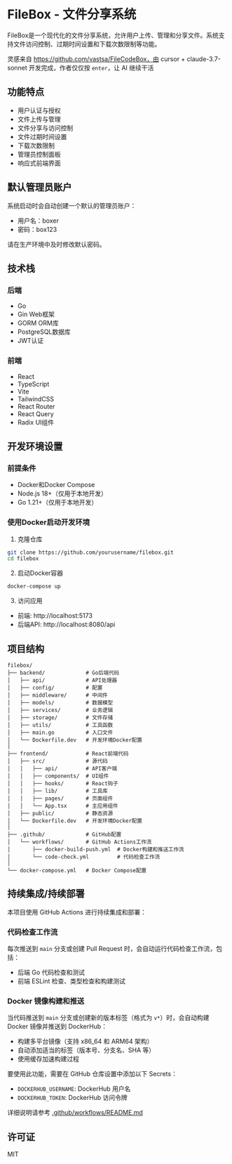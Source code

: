 # FileBox - 文件分享系统

FileBox是一个现代化的文件分享系统，允许用户上传、管理和分享文件。系统支持文件访问控制、过期时间设置和下载次数限制等功能。

灵感来自 https://github.com/vastsa/FileCodeBox，由 cursor + claude-3.7-sonnet 开发完成，作者仅仅按 `enter`，让 AI 继续干活

## 功能特点

- 用户认证与授权
- 文件上传与管理
- 文件分享与访问控制
- 文件过期时间设置
- 下载次数限制
- 管理员控制面板
- 响应式前端界面

## 默认管理员账户

系统启动时会自动创建一个默认的管理员账户：
- 用户名：boxer
- 密码：box123

请在生产环境中及时修改默认密码。

## 技术栈

### 后端
- Go
- Gin Web框架
- GORM ORM库
- PostgreSQL数据库
- JWT认证

### 前端
- React
- TypeScript
- Vite
- TailwindCSS
- React Router
- React Query
- Radix UI组件

## 开发环境设置

### 前提条件
- Docker和Docker Compose
- Node.js 18+（仅用于本地开发）
- Go 1.21+（仅用于本地开发）

### 使用Docker启动开发环境

1. 克隆仓库
```bash
git clone https://github.com/yourusername/filebox.git
cd filebox
```

2. 启动Docker容器
```bash
docker-compose up
```

3. 访问应用
- 前端: http://localhost:5173
- 后端API: http://localhost:8080/api

## 项目结构

```
filebox/
├── backend/             # Go后端代码
│   ├── api/             # API处理器
│   ├── config/          # 配置
│   ├── middleware/      # 中间件
│   ├── models/          # 数据模型
│   ├── services/        # 业务逻辑
│   ├── storage/         # 文件存储
│   ├── utils/           # 工具函数
│   ├── main.go          # 入口文件
│   └── Dockerfile.dev   # 开发环境Docker配置
│
├── frontend/            # React前端代码
│   ├── src/             # 源代码
│   │   ├── api/         # API客户端
│   │   ├── components/  # UI组件
│   │   ├── hooks/       # React钩子
│   │   ├── lib/         # 工具库
│   │   ├── pages/       # 页面组件
│   │   └── App.tsx      # 主应用组件
│   ├── public/          # 静态资源
│   └── Dockerfile.dev   # 开发环境Docker配置
│
├── .github/             # GitHub配置
│   └── workflows/       # GitHub Actions工作流
│       ├── docker-build-push.yml  # Docker构建和推送工作流
│       └── code-check.yml         # 代码检查工作流
│
└── docker-compose.yml   # Docker Compose配置
```

## 持续集成/持续部署

本项目使用 GitHub Actions 进行持续集成和部署：

### 代码检查工作流

每次推送到 `main` 分支或创建 Pull Request 时，会自动运行代码检查工作流，包括：

- 后端 Go 代码检查和测试
- 前端 ESLint 检查、类型检查和构建测试

### Docker 镜像构建和推送

当代码推送到 `main` 分支或创建新的版本标签（格式为 `v*`）时，会自动构建 Docker 镜像并推送到 DockerHub：

- 构建多平台镜像（支持 x86_64 和 ARM64 架构）
- 自动添加适当的标签（版本号、分支名、SHA 等）
- 使用缓存加速构建过程

要使用此功能，需要在 GitHub 仓库设置中添加以下 Secrets：
- `DOCKERHUB_USERNAME`: DockerHub 用户名
- `DOCKERHUB_TOKEN`: DockerHub 访问令牌

详细说明请参考 [.github/workflows/README.md](.github/workflows/README.md)

## 许可证

MIT
